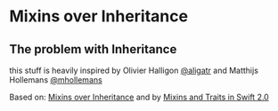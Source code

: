 
# Mixins over Inheritance 
## The problem with Inheritance
this stuff is heavily inspired by Olivier Halligon [@aligatr](https://twitter.com/aligatr) and Matthijs Hollemans [@mhollemans](https://twitter.com/mhollemans)

Based on: [Mixins over Inheritance](http://alisoftware.github.io/swift/protocol/2015/11/08/mixins-over-inheritance/) and by [Mixins and Traits in Swift 2.0](http://matthijshollemans.com/2015/07/22/mixins-and-traits-in-swift-2/)


